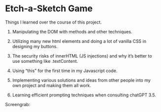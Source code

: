 # Etch-a-Sketch Game

Things I learned over the course of this project.

1. Manipulating the DOM with methods and other techniques. 

2. Utilizing many new html elements and doing a lot of vanilla CSS in designing my buttons.

3. The security risks of innerHTML (JS injections) and why it’s better to use something like .textContent.

4. Using “this” for the first time in my Javascript code.

5. Implementing various solutions and ideas from other people into my own project and making them all work.

6. Learning efficient prompting techniques when consulting chatGPT 3.5.


Screengrab:

